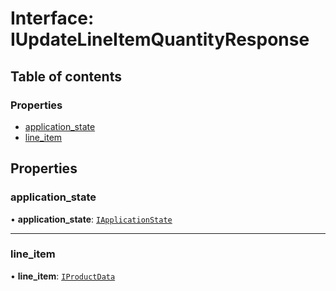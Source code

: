 # Interface: IUpdateLineItemQuantityResponse

## Table of contents

### Properties

- [application\_state](IUpdateLineItemQuantityResponse.md#application_state)
- [line\_item](IUpdateLineItemQuantityResponse.md#line_item)

## Properties

### application\_state

• **application\_state**: [`IApplicationState`](IApplicationState.md)

___

### line\_item

• **line\_item**: [`IProductData`](IProductData.md)
